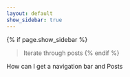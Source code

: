 ```yaml
---
layout: default
show_sidebar: true
---
```



{% if page.show_sidebar %}
> Iterate through posts
{% endif %}

How can I get a navigation bar and Posts

